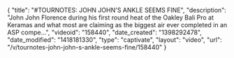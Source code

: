 {
    "title": "#TOURNOTES: JOHN JOHN'S ANKLE SEEMS FINE",
    "description": "John John Florence during his first round heat of the Oakley Bali Pro at Keramas and what most are claiming as the biggest air ever completed in an ASP compe...",
    "videoid": "158440",
    "date_created": "1398292478",
    "date_modified": "1418181330",
    "type": "captivate",
    "layout": "video",
    "url": "\/v\/tournotes-john-john-s-ankle-seems-fine\/158440"
}
